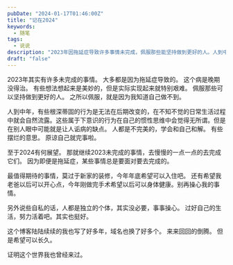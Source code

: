 ```yaml
---
pubDate: "2024-01-17T01:46:00Z"
title: "记在2024"
keywords:
  - 随笔
tags:
  - 说说
description: "2023年因拖延症导致许多事情未完成，佩服那些能坚持做到更好的人。人到中年，某些行为无法改变，学会和自己和解。2024展望是继续完成2023未完成的事情，最值得期待的是新家装修和父亲身体健康。人是独立的个体，没必要事事操心，过好自己的生活。这个博客写了多年，希望可以长久，证明自己曾经来过。"
draft: "false"
---
```


<p>2023年其实有许多未完成的事情。
大多都是因为拖延症导致的。
这个病是晚期没得治。
有些想法想起来是美妙的，但是实际实现起来就特别艰难。
佩服那些可以坚持做到更好的人。
之所以佩服，就是因为我知道自己做不到。</p>
<p>人到中年，有些根深蒂固的行为是无法在后期改变的，在不知不觉的日常生活过程中就会自然流露。这些属于下意识的行为在自己的惯性思维中会觉得无所谓。但是在别人眼中可能就是让人诟病的缺点。
人都是不完美的，学会和自己和解。
有些摆烂的意思。
原谅自己就完事啦。</p>
<p>至于2024有何展望。
那就继续2023未完成的事情，去慢慢的一点一点的去完成它们。
因为即便是拖延症，某些事情总是要面对要去完成的。</p>
<p>最值得期待的事情，莫过于新家的装修，今年年底希望可以入住吧。
还有希望我老爸以后可以开心点，今年刚做完手术希望以后可以身体健康。别再操心我的事情。</p>
<p>另外说些自私的话，人都是独立的个体，其实没必要，事事操心。
过好自己的生活，努力活着吧。其实也挺好。</p>
<p>这个博客陆陆续续的我也写了好多年，域名也换了好多个。
来来回回的倒腾。
但是希望可以长久。</p>
<p>证明这个世界我也曾经来过。</p>